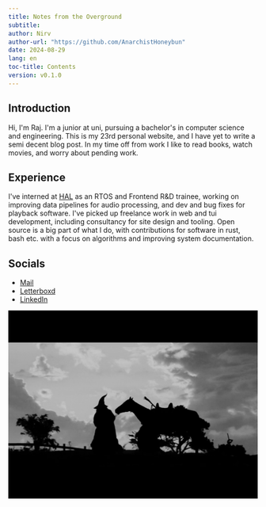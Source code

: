 ```yaml
---
title: Notes from the Overground
subtitle:
author: Nirv
author-url: "https://github.com/AnarchistHoneybun"
date: 2024-08-29
lang: en
toc-title: Contents
version: v0.1.0
---
```


## Introduction

Hi, I'm Raj. I'm a junior at uni, pursuing a bachelor's in computer science
and engineering. This is my 23rd personal website, and I have yet to write 
a semi decent blog post. In my time off from work I like to read books, watch movies,
and worry about pending work.

## Experience

I've interned at [HAL](https://www.hal-india.co.in/home) as an RTOS and Frontend R&D trainee, working on improving data pipelines
for audio processing, and dev and bug fixes for playback software. I've picked
up freelance work in web and tui development, including consultancy for
site design and tooling. Open source is a big part of what I do, with contributions
for software in rust, bash etc. with a focus on algorithms and improving system documentation.

## Socials

- [Mail](mailto:typhoeusxoxo@gmail.com)
- [Letterboxd](https://letterboxd.com/thermitesinatra/)
- [LinkedIn](https://www.linkedin.com/in/raj-rajeshwar-singh/)

![Lift up your merry hearts, and ride to meet your fortune](../docs/assets/lotr-sil.png)